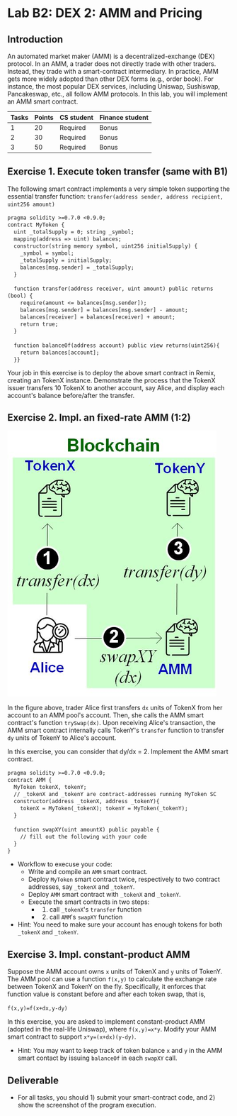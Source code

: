Lab B2: DEX 2: AMM and Pricing
===

Introduction
---

An automated market maker (AMM) is a decentralized-exchange (DEX) protocol. In an AMM, a trader does not directly trade with other traders. Instead, they trade with a smart-contract intermediary. In practice, AMM gets more widely adopted than other DEX forms (e.g., order book). For instance, the most popular DEX services, including Uniswap, Sushiswap, Pancakeswap, etc., all follow AMM protocols. In this lab, you will implement an AMM smart contract.


| Tasks | Points | CS student | Finance student |
| --- | --- | --- | --- |
|  1  | 20 |  Required | Bonus |
|  2  | 30 | Required | Bonus |
|  3  | 50 | Required | Bonus |


Exercise 1. Execute token transfer (same with B1)
---

The following smart contract implements a very simple token supporting the essential transfer function: `transfer(address sender, address recipient, uint256 amount)` 

```
pragma solidity >=0.7.0 <0.9.0; 
contract MyToken {  
  uint _totalSupply = 0; string _symbol;  
  mapping(address => uint) balances;  
  constructor(string memory symbol, uint256 initialSupply) {
    _symbol = symbol;
    _totalSupply = initialSupply;
    balances[msg.sender] = _totalSupply;  
  }
  
  function transfer(address receiver, uint amount) public returns (bool) {    
    require(amount <= balances[msg.sender]);        
    balances[msg.sender] = balances[msg.sender] - amount;    
    balances[receiver] = balances[receiver] + amount;    
    return true;  
  }

  function balanceOf(address account) public view returns(uint256){
    return balances[account];
  }}
```

Your job in this exercise is to deploy the above smart contract in Remix, creating an TokenX instance. Demonstrate the process that the TokenX issuer transfers 10 TokenX to another account, say Alice, and display each account's balance before/after the transfer.


Exercise 2. Impl. an fixed-rate AMM (1:2)
---

![AMM design diagram](lab-amm.jpg)

In the figure above, trader Alice first transfers `dx` units of TokenX from her account to an AMM pool's account. Then, she calls the AMM smart contract's function `trySwap(dx)`. Upon receiving Alice's transaction, the AMM smart contract internally calls TokenY's `transfer` function to transfer `dy` units of TokenY to Alice's account.

In this exercise, you can consider that dy/dx = 2. Implement the AMM smart contract.

```
pragma solidity >=0.7.0 <0.9.0; 
contract AMM {
  MyToken tokenX, tokenY;
  // _tokenX and _tokenY are contract-addresses running MyToken SC
  constructor(address _tokenX, address _tokenY){
    tokenX = MyToken(_tokenX); tokenY = MyToken(_tokenY);
  }

  function swapXY(uint amountX) public payable {
    // fill out the following with your code
  } 
}
```

- Workflow to execuse your code:
    - Write and compile an `AMM` smart contract.
    - Deploy `MyToken` smart contract twice, respectively to two contract addresses, say `_tokenX` and `_tokenY`.
    - Deploy `AMM` smart contract with `_tokenX` and `_tokenY`.
    - Execute the smart contracts in two steps: 
        - 1) call `_tokenX`'s `transfer` function
        - 2) call `AMM`'s `swapXY` function
- Hint: You need to make sure your account has enough tokens for both `_tokenX` and `_tokenY`.

Exercise 3. Impl. constant-product AMM
---

Suppose the AMM account owns `x` units of TokenX and `y` units of TokenY. The AMM pool can use a function `f(x,y)` to calculate the exchange rate between TokenX and TokenY on the fly. Specifically, it enforces that function value is constant before and after each token swap, that is,

`f(x,y)=f(x+dx,y-dy)`

In this exercise, you are asked to implement constant-product AMM (adopted in the real-life Uniswap), where `f(x,y)=x*y`. Modify your AMM smart contract to support  `x*y=(x+dx)(y-dy)`.

- Hint: You may want to keep track of token balance `x` and `y` in the AMM smart contact by issuing `balanceOf` in each `swapXY` call.

Deliverable
---

- For all tasks, you should 1) submit your smart-contract code, and 2) show the screenshot of the program execution. 

